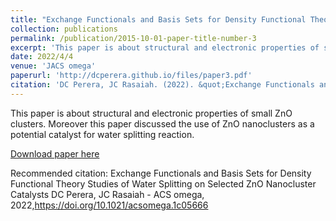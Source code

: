 ```yaml
---
title: "Exchange Functionals and Basis Sets for Density Functional Theory Studies of Water Splitting on Selected ZnO Nanocluster Catalysts"
collection: publications
permalink: /publication/2015-10-01-paper-title-number-3
excerpt: 'This paper is about structural and electronic properties of small ZnO clusters. Moreover this paper discussed the use of ZnO nanoclusters as a potential catalyst for water splitting reaction.'
date: 2022/4/4
venue: 'JACS omega'
paperurl: 'http://dcperera.github.io/files/paper3.pdf'
citation: 'DC Perera, JC Rasaiah. (2022). &quot;Exchange Functionals and Basis Sets for Density Functional Theory Studies of Water Splitting on Selected ZnO Nanocluster Catalysts.&quot; <i>ACS omega</i>. 1(3).'
---
```

This paper is about structural and electronic properties of small ZnO clusters. Moreover this paper discussed the use of ZnO nanoclusters as a potential catalyst for water splitting reaction.

[Download paper here](https://doi.org/10.1021/acsomega.1c05666)

Recommended citation: Exchange Functionals and Basis Sets for Density Functional Theory Studies of Water Splitting on Selected ZnO Nanocluster Catalysts
DC Perera, JC Rasaiah - ACS omega, 2022,https://doi.org/10.1021/acsomega.1c05666
